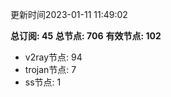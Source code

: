 更新时间2023-01-11 11:49:02

**总订阅: 45**
**总节点: 706**
**有效节点: 102**
- v2ray节点: 94
- trojan节点: 7
- ss节点: 1
